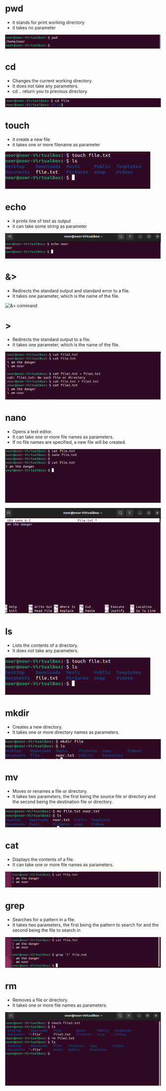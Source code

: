 # pwd
* it stands for print working directory
* it takes no parameter

![pwd command](assests/linuxpwd.png)

# cd
* Changes the current working directory. 
* It does not take any parameters.
* cd .. return you to previous directory.

![cd command](assests\cd.png) 

# touch
* it create a new file
* it takes one or more filename as parameter

![touch command](assests\touchls.png)  

# echo
* it prints line of text as output
* it can take some string as parameter

![echo command](assests\echo.png)

# &>
* Redirects the standard output and standard error to a file.
* It takes one parameter, which is the name of the file.

![&> command](assests\&.png)

# >
* Redirects the standard output to a file.
* It takes one parameter, which is the name of the file.

 ![&> command](assests\symbol.png)

# nano
* Opens a text editor.
* It can take one or more file names as parameters.
* If no file names are specified, a new file will be created.
  
![nano command](assests\nano.png)

![nano command](assests\nano(2).png)

# ls
*  Lists the contents of a directory.
* It does not take any parameters.
  
![ls command](assests\touchls.png) 

# mkdir
* Creates a new directory.
* It takes one or more directory names as parameters.

![mkdir command](assests\mkdir.png) 

# mv 
* Moves or renames a file or directory.
* It takes two parameters, the first being the source file or directory and the second being the destination file or directory.

![mv command](assests\mv.png) 

# cat
* Displays the contents of a file.
* It can take one or more file names as parameters.

![cat command](assests\cat.png)
 
# grep
* Searches for a pattern in a file. 
* It takes two parameters, the first being the pattern to search for and the second being the file to search in

![grep command](assests\grep.png) 

# rm
* Removes a file or directory.
* It takes one or more file names as parameters.

![rm command](assests\rm.png) 
